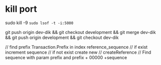 # kill port
sudo kill -9 `sudo lsof -t -i:5000`

git push origin dev-dik && git checkout development && git merge dev-dik && git push origin development && git checkout dev-dik

// find prefix Transaction.Prefix in index reference_sequence
// if exist increment sequence
// if not exist create new
// createReference
// Find sequence with param prefix and  prefix + 00000 +sequence